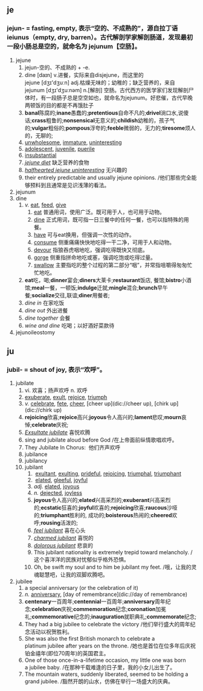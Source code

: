 ## je
### jejun- = fasting, empty, 表示“空的、不成熟的”，源自拉丁语 ieiunus（empty, dry, barren）。古代解剖学家解剖肠道，发现最初一段小肠总是空的，就命名为 jejunum【空肠】。
1. jejune
	1. jejun-空的、不成熟的 + -e.
	2. dine [daɪn] v.进餐，实际来自disjejune，而这里的jejune [dʒɪ'dʒuːn] adj.枯燥无味的；幼稚的；缺乏营养的，来自jejunum [dʒɪ'dʒuːnəm] n.[解剖] 空肠。古代西方的医学家们发现解剖尸体时，有一段肠子总是空空如也，就命名为jejunum。好悲催，古代早晚两顿饭的目的都是不再饿肚子
	3. **banal**陈腐的;**inane**愚蠢的;**pretentious**自命不凡的;**drivel**淌口水,说傻话;**crass**粗鲁的;**nonsensical**无意义的;**childish**幼稚的，孩子气的;**vulgar**粗俗的;**pompous**浮夸的;**feeble**微弱的，无力的;**tiresome**烦人的，无聊的;
	4. [unwholesome](dic://unwholesome), [immature](dic://immature), [uninteresting](dic://uninteresting)
	5. [adolescent](dic://adolescent), [juvenile](dic://juvenile), [puerile](dic://puerile)
	6. [insubstantial](dic://insubstantial)
	7. _[jejune diet](dic://jejune%20diet)_ 缺乏营养的食物
	8. _[halfhearted jejune uninteresting](dic://halfhearted%20jejune%20uninteresting)_ 无兴趣的
	9. their entirely predictable and usually jejune opinions. /他们那些完全能够预料到且通常是见识浅薄的看法。
2. jejunum
3. dine
	1. _v._ [eat](dic://eat), [feed](dic://feed), [give](dic://give)
		1. [eat](dic://eat) 普通用词，使用广泛。既可用于人，也可用于动物。  
		2. [dine](dic://dine) 正式用词，既可指一日三餐中的任何一餐，也可以指特殊的用餐。  
		3. [have](dic://have) 可与eat换用，但强调一次性的动作。  
		4. [consume](dic://consume) 侧重痛痛快快地吃得一干二净，可用于人和动物。  
		5. [devour](dic://devour) 指狼吞虎咽地吃，强调吃得既快又彻底。  
		6. [gorge](dic://gorge) 侧重指拼命地吃或塞，强调吃饱或吃得过量。  
		7. [swallow](dic://swallow) 主要指吃的整个过程的第二部分“咽”，并常指咀嚼得匆匆忙忙地吃。
	2. **eat**吃，喝;**dinner**宴会;**diners**大莱卡;**restaurant**饭店, 餐馆;**bistro**小酒馆;**meal**一餐，一顿饭;**indulge**迁就;**mingle**混合;**brunch**早午餐;**socialize**交往,联谊;**diner**用餐者;
	3. _dine in_ 在家吃饭
	4. _dine out_ 外出进餐
	5. _dine together_ 会餐
	6. _wine and dine_ 吃喝；以好酒好菜款待
4. jejunoileostomy



## ju
### jubil- = shout of joy, 表示“欢呼”。
1. jubilate
	1. vi. 欢喜；扬声欢呼 n. 欢呼
	2. [exuberate](dic://exuberate), [exult](dic://exult), [rejoice](dic://rejoice), [triumph](dic://triumph)
	3. _v._ [celebrate](dic://celebrate), [fete](dic://fete), [cheer](dic://cheer), [cheer up](dic://cheer up), [chirk up](dic://chirk up)
	4. **rejoicing**欣喜;**rejoice**高兴;**joyous**令人高兴的;**lament**悲叹;**mourn**哀悼;**celebrate**庆祝;
	5. _[Exsultate jubilate](dic://Exsultate%20jubilate)_ 喜悦欢腾
	6. sing and jubilate aloud before God /在上帝面前纵情歌唱欢呼。
	7. They Jubilate In Chorus:  他们齐声欢呼
	8. jubilance
	9. jubilancy
	10. jubilant
		1.  [exultant](dic://exultant), [exulting](dic://exulting), [prideful](dic://prideful), [rejoicing](dic://rejoicing), [triumphal](dic://triumphal), [triumphant](dic://triumphant)
		2.  [elated](dic://elated), [gleeful](dic://gleeful), [joyful](dic://joyful)
		3. _adj._ [elated](dic://elated), [joyous](dic://joyous)
		4. _n._ [dejected](dic://dejected), [joyless](dic://joyless)
		5. **joyous**令人高兴的;**elated**兴高采烈的;**exuberant**兴高采烈的;**ecstatic**狂喜的;**joyful**欢喜的;**rejoicing**欣喜;**raucous**沙哑的;**triumphant**胜利的, 成功的;**boisterous**热闹的;**cheered**欢呼;**rousing**活泼的;
		6. _[feel jubilant](dic://feel%20jubilant)_ 喜在心头
		7. _[charmed jubilant](dic://charmed%20jubilant)_ 喜悦的
		8. _[dolorous jubilant](dic://dolorous%20jubilant)_ 悲哀的
		9. This jubilant nationality is extremely trepid toward melancholy. /这个喜洋洋的民族对忧郁似乎格外恐惧。
		10. Oh, be swift my soul and to him be jubilant my feet. /哦，让我的灵魂聪慧吧，让我的双脚欢腾吧。
2. jubilee
	1. a special anniversary (or the celebration of it)
	2. _n._ [anniversary](dic://anniversary), [day of remembrance](dic://day of remembrance)
	3. **centenary**一百周年;**centennial**一百周年;**anniversary**周年纪念;**celebration**庆祝;**commemoration**纪念;**coronation**加冕礼;**commemorative**纪念的;**inauguration**就职典礼;**commemorate**纪念;
	4. They had a big jubilee to celebrate the victory /他们举行盛大的周年纪念活动以祝贺胜利。
	5. She was also the first British monarch to celebrate a platinum jubilee after years on the throne. /她也是首位在位多年后庆祝铂金禧年(即位70周年)的英国君主。
	6. One of those once-in-a-lifetime occasion, my little one was born a jubilee baby. /在那种千载难逢的日子里，我的小女儿出生了。
	7. The mountain waters, suddenly liberated, seemed to be holding a grand jubilee. /豁然开朗的山水，仿佛在举行一场盛大的庆典。
